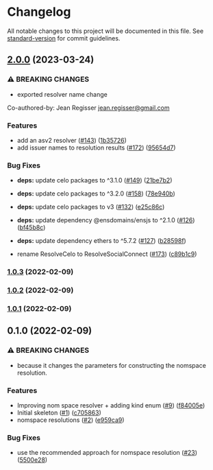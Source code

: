 # Changelog

All notable changes to this project will be documented in this file. See [standard-version](https://github.com/conventional-changelog/standard-version) for commit guidelines.

## [2.0.0](https://github.com/valora-inc/resolve-kit/compare/v1.0.3...v2.0.0) (2023-03-24)


### ⚠ BREAKING CHANGES

* exported resolver name change

Co-authored-by: Jean Regisser <jean.regisser@gmail.com>

### Features

* add an asv2 resolver ([#143](https://github.com/valora-inc/resolve-kit/issues/143)) ([1b35726](https://github.com/valora-inc/resolve-kit/commit/1b357267915c36fb0215bcd08d69ab4cf37e2ef3))
* add issuer names to resolution results ([#172](https://github.com/valora-inc/resolve-kit/issues/172)) ([95654d7](https://github.com/valora-inc/resolve-kit/commit/95654d78eb64ac0233b5a627e188e707bb69df00))


### Bug Fixes

* **deps:** update celo packages to ^3.1.0 ([#149](https://github.com/valora-inc/resolve-kit/issues/149)) ([21be7b2](https://github.com/valora-inc/resolve-kit/commit/21be7b2645f0f4b2aae44aa947068ae7151560ac))
* **deps:** update celo packages to ^3.2.0 ([#158](https://github.com/valora-inc/resolve-kit/issues/158)) ([78e940b](https://github.com/valora-inc/resolve-kit/commit/78e940bf32fae37a06003d2c3e7106f04f6d3b54))
* **deps:** update celo packages to v3 ([#132](https://github.com/valora-inc/resolve-kit/issues/132)) ([e25c86c](https://github.com/valora-inc/resolve-kit/commit/e25c86c8ffd7ac312c4834d4d2c3c1627e9e483c))
* **deps:** update dependency @ensdomains/ensjs to ^2.1.0 ([#126](https://github.com/valora-inc/resolve-kit/issues/126)) ([bf45b8c](https://github.com/valora-inc/resolve-kit/commit/bf45b8ccc66ed5e585d4a53b5865d26f8d5b4248))
* **deps:** update dependency ethers to ^5.7.2 ([#127](https://github.com/valora-inc/resolve-kit/issues/127)) ([b28598f](https://github.com/valora-inc/resolve-kit/commit/b28598f24107ee6ae58fbcf0735069df6220854a))


* rename ResolveCelo to ResolveSocialConnect ([#173](https://github.com/valora-inc/resolve-kit/issues/173)) ([c89b1c9](https://github.com/valora-inc/resolve-kit/commit/c89b1c99e25cac7daeda461560f83846c392a1e3))

### [1.0.3](https://github.com/valora-inc/resolve-kit/compare/v1.0.1...v1.0.3) (2022-02-09)

### [1.0.2](https://github.com/valora-inc/resolve-kit/compare/v1.0.1...v1.0.2) (2022-02-09)

### [1.0.1](https://github.com/valora-inc/resolve-kit/compare/v0.1.0...v1.0.1) (2022-02-09)

## 0.1.0 (2022-02-09)


### ⚠ BREAKING CHANGES

* because it changes the parameters for constructing the nomspace
resolution.

### Features

* Improving nom space resolver + adding kind enum ([#9](https://github.com/valora-inc/resolve-kit/issues/9)) ([f84005e](https://github.com/valora-inc/resolve-kit/commit/f84005ea0b522fb6ae40e10ab53d07cf8ef823ef))
* Initial skeleton ([#1](https://github.com/valora-inc/resolve-kit/issues/1)) ([c705863](https://github.com/valora-inc/resolve-kit/commit/c7058637115c80336bf1c80509d56f61c6a1c7c5))
* nomspace resolutions ([#2](https://github.com/valora-inc/resolve-kit/issues/2)) ([e959ca9](https://github.com/valora-inc/resolve-kit/commit/e959ca9ab728ccdfa486e1038145502ef34aeaa1))


### Bug Fixes

* use the recommended approach for nomspace resolution ([#23](https://github.com/valora-inc/resolve-kit/issues/23)) ([5500e28](https://github.com/valora-inc/resolve-kit/commit/5500e28ca0323cee29ee589b4ca25131a7126bd8))
